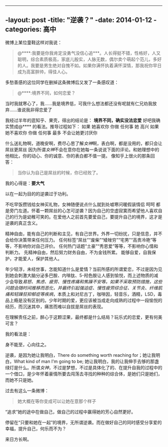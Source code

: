 ----
-layout: post
-title: "逆袭？"
-date: 2014-01-12
-categories: 高中
----



微博上某位童鞋这样对我说：

> @\*\*\*\*:我要是你我肯定没勇气没信心追\*\*\*。人长得挺不错，性格好，人又聪明，综合素质极高，家底儿殷实，人脉无数，偶尔卖个萌起个范儿，多好的人。我要是男生绝对自愧不如。如果你满怀执着满怀深情，那我祝你早日成为高富胖帅，得佳人心。

多愁善感的这位同学在删掉这条微博后又发了一条感叹道：
> @\*\*\*\*:境界不同，如何恋爱？

当时我就寒心了，我……我是境界低，可我什么想法都还没有呢就有仁兄劝我放弃……谁说我非得恋爱了

我经过半年的逛知乎、果壳，得出的结论是：
**境界不同，确实没法恋爱**
好吧我确实赞成@\*\*\*\* 的看法。推导过程如下：
如果 她喜欢你
    你做 任何事
    她 高兴
如果 她不喜欢你
   你做 任何事
   最多 不会让她更讨厌你

什么送礼物啊，道晚安啊，费尽心思了解*女神*啊，表白啊，都是没用的，都只会让屌丝更屌丝
因为所谓*女神*不会在意你在她每一条说说下面的评论。和她理想中的他相比，你的动心、你的诚意、你的表白都不值一提。
像知乎上很火的那条回答：
>    当你认为自己是屌丝的时候，你已经败了。

我的心得是：**要大气**

以在一起为目的的逆袭过于功利。

不吃早饭攒钱给女神买礼物，女神随便说点什么就到处嘘寒问暖假装情侣 呵呵 都是旁门左道。怀着一颗屌丝的心怎可逆袭？因为自己的空虚寂寞而希望他人喜欢自己的行为是幼稚可笑的。在爱他人之前首先要爱自己，要提升自己的境界，这才是逆袭的真正含义。

精神自由，能有自己的判断和主见，有自己世界。外界一切纷扰，只是信息，并不会给你决策带来任何压力。
任何标签“屌丝”“废柴”“矮矬穷”“宅男”“高贵冷艳”等等，不影响你对自己评价。
任何热门话题“土豪”“秀恩爱”等等，不影响你心情和判断力。
先精神自由，然后努力财务自由，不为金钱所累。
能够自爱，自我保护，才能爱人，保护其他人。

年少轻浮，未经世事，怎能知道什么是爱情？当前所感的所谓爱恋，不过是因为见到她会刺激大脑分泌多巴胺、内啡肽、5-羟色胺让人感到愉悦，而上述物质的减少会导致*易怒、焦虑、疲劳、慢性疼痛和焦躁不安等。如果不采取预防措施，这些问题会随时间推移而恶化，并最终引起强迫症、慢性疲劳综合征、关节炎、纤维肌痛和轻躁狂抑郁症等疾病*，本质上和对尼古丁，咖啡因，轻音乐，酒精，LSD，毒品上瘾是没有区别的。少年时期的爱，更应该被当成走向成熟的过程中一段愉悦的经历，而沉迷其中，痛苦而难以自拔是屌丝的表现。

在理解责任之前，醉心于这颗涩果，最终都是什么结局？玩乐式的恋爱，更有何美可言？

我的看法是：

身不能至，心向往之。

逆袭，是因为她让我明白，There do something worth reaching for；她让我明白，What kind of man I'm going to be; 她让我明白，我的让我伸手去够的那盏绿灯是什么。所谓*女神*，不过是梦想，不过是具体化了的、在提升自我的过程中的一个借口，是少年怀着豪情所要去闯荡去寻找的种种的综合体，是她们只是她们，而她不只是她。

过去有这么一条微博：

>	她大概在等你变成可以让她在意那个样子

“追求”她的途中在做自己，做自己的过程中赢得她的芳心自然更好。

停留在“只要和她在一起”的境界，无所谓逆袭。而在做好自己的同时感受分享爱的幸福，提升自己，何乐而不为？

来日方长啊。

